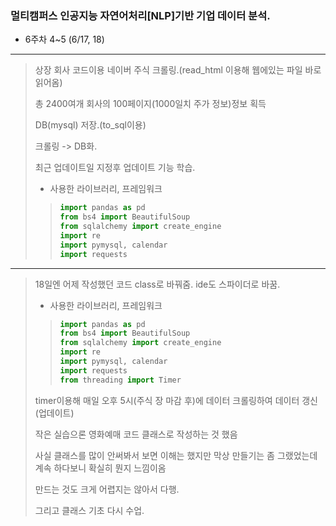 ### 멀티캠퍼스 인공지능 자연어처리[NLP]기반 기업 데이터 분석.
- 6주차 4~5 (6/17, 18)
---
> 상장 회사 코드이용 네이버 주식 크롤링.(read_html 이용해 웹에있는 파일 바로 읽어옴)
> 
> 총 2400여개 회사의 100페이지(1000일치 주가 정보)정보 획득
> 
> DB(mysql) 저장.(to_sql이용)
> 
> 크롤링 -> DB화.
>
> 최근 업데이트일 지정후 업데이트 기능 학습.
> - 사용한 라이브러리, 프레임워크
>> ```Python
>> import pandas as pd
>> from bs4 import BeautifulSoup
>> from sqlalchemy import create_engine
>> import re
>> import pymysql, calendar
>> import requests
>> ```
----
> 18일엔 어제 작성했던 코드 class로 바꿔줌. ide도 스파이더로 바꿈.
> - 사용한 라이브러리, 프레임워크
>> ```Python
>> import pandas as pd
>> from bs4 import BeautifulSoup
>> from sqlalchemy import create_engine
>> import re
>> import pymysql, calendar
>> import requests
>> from threading import Timer
>> ```
> timer이용해 매일 오후 5시(주식 장 마감 후)에 데이터 크롤링하여 데이터 갱신(업데이트)
> 
> 작은 실습으론 영화예매 코드 클래스로 작성하는 것 했음
>
> 사실 클래스를 많이 안써봐서 보면 이해는 했지만 막상 만들기는 좀 그랬었는데 계속 하다보니 확실히 뭔지 느낌이옴
>
> 만드는 것도 크게 어렵지는 않아서 다행.
>  
> 그리고 클래스 기초 다시 수업.
